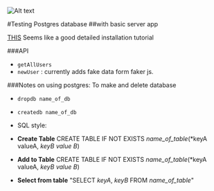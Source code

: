 
![Alt text](http://www.rivr.com/lib/image/thumbs/Hey_Dude_338_999.jpg)

#Testing Postgres database
##with basic server app

[THIS](https://www.codefellows.org/blog/three-battle-tested-ways-to-install-postgresql) Seems like a good detailed installation tutorial

###API
  * `getAllUsers`
  * `newUser` : currently adds fake data form faker js.

###Notes on using postgres:
To make and delete database
* `dropdb name_of_db`
* `createdb name_of_db`

* SQL style:
* __Create Table__ CREATE TABLE IF NOT EXISTS *name_of_table*(*keyA valueA, *keyB value B*)
* __Add to Table__ CREATE TABLE IF NOT EXISTS *name_of_table*(*keyA valueA, *keyB value B*)
* __Select from table__ "SELECT *keyA*, *keyB* FROM *name_of_table*"